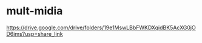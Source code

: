 # mult-midia
https://drive.google.com/drive/folders/19e1MswLBbFWKDXqidBK5AcXG0jOD6jms?usp=share_link
